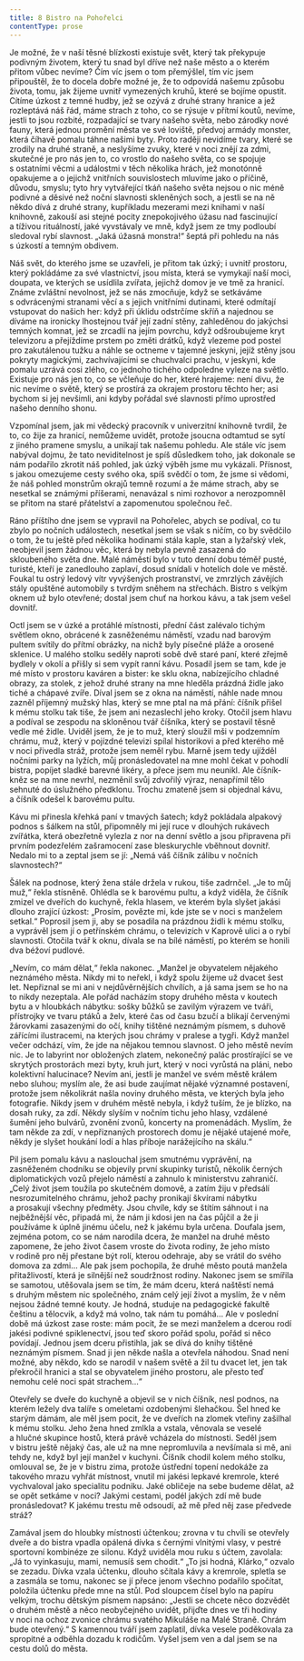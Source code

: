 ```yaml
---
title: 8 Bistro na Pohořelci
contentType: prose
---
```


<section>

Je možné, že v naší těsné blízkosti existuje svět, který tak překypuje podivným životem, který tu snad byl dříve než naše město a o kterém přitom vůbec nevíme? Čím víc jsem o tom přemýšlel, tím víc jsem připouštěl, že to docela dobře možné je, že to odpovídá našemu způsobu života, tomu, jak žijeme uvnitř vymezených kruhů, které se bojíme opustit. Cítíme úzkost z temné hudby, jež se ozývá z druhé strany hranice a jež rozleptává náš řád, máme strach z toho, co se rýsuje v přítmí koutů, nevíme, jestli to jsou rozbité, rozpadající se tvary našeho světa, nebo zárodky nové fauny, která jednou promění města ve své loviště, předvoj armády monster, která číhavě pomalu táhne našimi byty. Proto raději nevidíme tvary, které se zrodily na druhé straně, a neslyšíme zvuky, které v noci znějí za zdmi, skutečné je pro nás jen to, co vrostlo do našeho světa, co se spojuje s ostatními věcmi a událostmi v těch několika hrách, jež monotónně opakujeme a o jejichž vnitřních souvislostech mluvíme jako o příčině, důvodu, smyslu; tyto hry vytvářející tkáň našeho světa nejsou o nic méně podivné a děsivé než noční slavnosti skleněných soch, a jestli se na ně někdo dívá z druhé strany, kupříkladu mezerami mezi knihami v naší knihovně, zakouší asi stejné pocity znepokojivého úžasu nad fascinující a tíživou rituálností, jaké vyvstávaly ve mně, když jsem ze tmy podloubí sledoval rybí slavnost. „Jaká úžasná monstra!“ šeptá při pohledu na nás s úzkostí a temným obdivem.

Náš svět, do kterého jsme se uzavřeli, je přitom tak úzký; i uvnitř prostoru, který pokládáme za své vlastnictví, jsou místa, která se vymykají naší moci, doupata, ve kterých se usídlila zvířata, jejichž domov je ve tmě za hranicí. Známe zvláštní nevolnost, jež se nás zmocňuje, když se setkáváme s odvrácenými stranami věcí a s jejich vnitřními dutinami, které odmítají vstupovat do našich her: když při úklidu odstrčíme skříň a najednou se díváme na ironicky lhostejnou tvář její zadní stěny, zahleděnou do jakýchsi temných komnat, jež se zrcadlí na jejím povrchu, když odšroubujeme kryt televizoru a přejíždíme prstem po změti drátků, když vlezeme pod postel pro zakutálenou tužku a náhle se octneme v tajemné jeskyni, jejíž stěny jsou pokryty magickými, zachvívajícími se chuchvalci prachu, v jeskyni, kde pomalu uzrává cosi zlého, co jednoho tichého odpoledne vyleze na světlo. Existuje pro nás jen to, co se včleňuje do her, které hrajeme: není divu, že nic nevíme o světě, který se prostírá za okrajem prostoru těchto her; asi bychom si jej nevšimli, ani kdyby pořádal své slavnosti přímo uprostřed našeho denního shonu.

Vzpomínal jsem, jak mi vědecký pracovník v univerzitní knihovně tvrdil, že to, co žije za hranicí, nemůžeme uvidět, protože jsoucna odtamtud se sytí z jiného pramene smyslu, a unikají tak našemu pohledu. Ale stále víc jsem nabýval dojmu, že tato neviditelnost je spíš důsledkem toho, jak dokonale se nám podařilo zkrotit náš pohled, jak úzký výběh jsme mu vykázali. Přísnost, s jakou omezujeme cesty svého oka, spíš svědčí o tom, že jsme si vědomi, že náš pohled monstrům okrajů temně rozumí a že máme strach, aby se nesetkal se známými příšerami, nenavázal s nimi rozhovor a nerozpomněl se přitom na staré přátelství a zapomenutou společnou řeč.

Ráno příštího dne jsem se vypravil na Pohořelec, abych se podíval, co tu zbylo po nočních událostech, nesetkal jsem se však s ničím, co by svědčilo o tom, že tu ještě před několika hodinami stála kaple, stan a lyžařský vlek, neobjevil jsem žádnou věc, která by nebyla pevně zasazená do skloubeného světa dne. Malé náměstí bylo v tuto denní dobu téměř pusté, turisté, kteří je zanedlouho zaplaví, dosud snídali v hotelích dole ve městě. Foukal tu ostrý ledový vítr vyvýšených prostranství, ve zmrzlých závějích stály opuštěné automobily s tvrdým sněhem na střechách. Bistro s velkým oknem už bylo otevřené; dostal jsem chuť na horkou kávu, a tak jsem vešel dovnitř.

Octl jsem se v úzké a protáhlé místnosti, přední část zalévalo tichým světlem okno, obrácené k zasněženému náměstí, vzadu nad barovým pultem svítily do přítmí obrázky, na nichž byly písečné pláže a orosené sklenice. U malého stolku seděly naproti sobě dvě staré paní, které zřejmě bydlely v okolí a přišly si sem vypít ranní kávu. Posadil jsem se tam, kde je mé místo v prostoru kaváren a bister: ke sklu okna, nabízejícího chladné obrazy, za stolek, z jehož druhé strany na mne hleděla prázdná židle jako tiché a chápavé zvíře. Díval jsem se z okna na náměstí, náhle nade mnou zazněl příjemný mužský hlas, který se mne ptal na má přání: číšník přišel k mému stolku tak tiše, že jsem ani nezaslechl jeho kroky. Otočil jsem hlavu a podíval se zespodu na skloněnou tvář číšníka, který se postavil těsně vedle mé židle. Uviděl jsem, že je to muž, který sloužil mši v podzemním chrámu, muž, který v pojízdné televizi spílal historikovi a před kterého mě v noci přivedla stráž, protože jsem neměl rybu. Marně jsem tedy ujížděl nočními parky na lyžích, můj pronásledovatel na mne mohl čekat v pohodlí bistra, popíjet sladké barevné likéry, a přece jsem mu neunikl. Ale číšník-kněz se na mne nevrhl, nezměnil svůj zdvořilý výraz, nenapřímil tělo sehnuté do úslužného předklonu. Trochu zmateně jsem si objednal kávu, a číšník odešel k barovému pultu.

Kávu mi přinesla křehká paní v tmavých šatech; když pokládala alpakový podnos s šálkem na stůl, připomněly mi její ruce v dlouhých rukávech zvířátka, která obezřetně vylezla z nor na denní světlo a jsou připravena při prvním podezřelém zašramocení zase bleskurychle vběhnout dovnitř. Nedalo mi to a zeptal jsem se jí: „Nemá váš číšník zálibu v nočních slavnostech?“

Šálek na podnose, který žena stále držela v rukou, tiše zadrnčel. „Je to můj muž,“ řekla stísněně. Ohlédla se k barovému pultu, a když viděla, že číšník zmizel ve dveřích do kuchyně, řekla hlasem, ve kterém byla slyšet jakási dlouho zrající úzkost: „Prosím, povězte mi, kde jste se v noci s manželem setkal.“ Poprosil jsem ji, aby se posadila na prázdnou židli k mému stolku, a vyprávěl jsem jí o petřínském chrámu, o televizích v Kaprově ulici a o rybí slavnosti. Otočila tvář k oknu, dívala se na bílé náměstí, po kterém se honili dva béžoví pudlové.

„Nevím, co mám dělat,“ řekla nakonec. „Manžel je obyvatelem nějakého neznámého města. Nikdy mi to neřekl, i když spolu žijeme už dvacet šest let. Nepřiznal se mi ani v nejdůvěrnějších chvílích, a já sama jsem se ho na to nikdy nezeptala. Ale pořád nacházím stopy druhého města v koutech bytu a v hloubkách nábytku: sošky bůžků se zavilým výrazem ve tváři, přístrojky ve tvaru ptáků a želv, které čas od času bzučí a blikají červenými žárovkami zasazenými do očí, knihy tištěné neznámým písmem, s duhově zářícími ilustracemi, na kterých jsou chrámy v pralese a tygři. Když manžel večer odchází, vím, že jde na nějakou temnou slavnost. O jeho městě nevím nic. Je to labyrint nor obložených zlatem, nekonečný palác prostírající se ve skrytých prostorách mezi byty, kruh jurt, který v noci vyrůstá na pláni, nebo kolektivní halucinace? Nevím ani, jestli je manžel ve svém městě králem nebo sluhou; myslím ale, že asi bude zaujímat nějaké významné postavení, protože jsem několikrát našla noviny druhého města, ve kterých byla jeho fotografie. Nikdy jsem v druhém městě nebyla, i když tuším, že je blízko, na dosah ruky, za zdí. Někdy slyším v nočním tichu jeho hlasy, vzdálené šumění jeho bulvárů, zvonění zvonů, koncerty na promenádách. Myslím, že tam někde za zdí, v nepřiznaných prostorech domu je nějaké utajené moře, někdy je slyšet houkání lodí a hlas příboje narážejícího na skálu.“

Pil jsem pomalu kávu a naslouchal jsem smutnému vyprávění, na zasněženém chodníku se objevily první skupinky turistů, několik černých diplomatických vozů přejelo náměstí a zahnulo k ministerstvu zahraničí. „Celý život jsem toužila po skutečném domově, a zatím žiju v předsálí nesrozumitelného chrámu, jehož pachy pronikají škvírami nábytku a prosakují všechny předměty. Jsou chvíle, kdy se štítím sáhnout i na nejběžnější věc, připadá mi, že nám ji kdosi jen na čas půjčil a že ji používáme k úplně jinému účelu, než k jakému byla určena. Doufala jsem, zejména potom, co se nám narodila dcera, že manžel na druhé město zapomene, že jeho život časem vroste do života rodiny, že jeho místo v rodině pro něj přestane být rolí, kterou odehraje, aby se vrátil do svého domova za zdmi… Ale pak jsem pochopila, že druhé město poutá manžela přitažlivostí, která je silnější než soudržnost rodiny. Nakonec jsem se smířila se samotou, utěšovala jsem se tím, že mám dceru, která naštěstí nemá s druhým městem nic společného, znám celý její život a myslím, že v něm nejsou žádné temné kouty. Je hodná, studuje na pedagogické fakultě češtinu a tělocvik, a když má volno, tak nám tu pomáhá… Ale v poslední době má úzkost zase roste: mám pocit, že se mezi manželem a dcerou rodí jakési podivné spiklenectví, jsou teď skoro pořád spolu, pořád si něco povídají. Jednou jsem dceru přistihla, jak se dívá do knihy tištěné neznámým písmem. Snad ji jen někde našla a otevřela náhodou. Snad není možné, aby někdo, kdo se narodil v našem světě a žil tu dvacet let, jen tak překročil hranici a stal se obyvatelem jiného prostoru, ale přesto teď nemohu celé noci spát strachem…“

Otevřely se dveře do kuchyně a objevil se v nich číšník, nesl podnos, na kterém ležely dva talíře s omeletami ozdobenými šlehačkou. Šel hned ke starým dámám, ale měl jsem pocit, že ve dveřích na zlomek vteřiny zašilhal k mému stolku. Jeho žena hned zmlkla a vstala, věnovala se veselé a hlučné skupince hostů, která právě vcházela do místnosti. Seděl jsem v bistru ještě nějaký čas, ale už na mne nepromluvila a nevšímala si mě, ani tehdy ne, když byl její manžel v kuchyni. Číšník chodil kolem mého stolku, omlouval se, že je v bistru zima, protože ústřední topení nedokáže za takového mrazu vyhřát místnost, vnutil mi jakési lepkavé kremrole, které vychvaloval jako specialitu podniku. Jaké obličeje na sebe budeme dělat, až se opět setkáme v noci? Jakými cestami, podél jakých zdí mě bude pronásledovat? K jakému trestu mě odsoudí, až mě před něj zase předvede stráž?

Zamával jsem do hloubky místnosti účtenkou; zrovna v tu chvíli se otevřely dveře a do bistra vpadla opálená dívka s černými vlnitými vlasy, v pestré sportovní kombinéze ze silonu. Když uviděla mou ruku s účtem, zavolala: „Já to vyinkasuju, mami, nemusíš sem chodit.“ „To jsi hodná, Klárko,“ ozvalo se zezadu. Dívka vzala účtenku, dlouho sčítala kávy a kremrole, spletla se a zasmála se tomu, nakonec se jí přece jenom všechno podařilo spočítat, položila účtenku přede mne na stůl. Pod sloupcem čísel bylo na papíru velkým, trochu dětským písmem napsáno: „Jestli se chcete něco dozvědět o druhém městě a něco neobyčejného uvidět, přijďte dnes ve tři hodiny v noci na ochoz zvonice chrámu svatého Mikuláše na Malé Straně. Chrám bude otevřený.“ S kamennou tváří jsem zaplatil, dívka vesele poděkovala za spropitné a odběhla dozadu k rodičům. Vyšel jsem ven a dal jsem se na cestu dolů do města.

</section>
